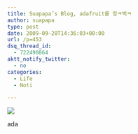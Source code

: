 ```yaml
---
title: Suapapa’s Blog, adafruit를 정ㅋ벅ㅋ
author: suapapa
type: post
date: 2009-09-20T14:36:03+00:00
url: /p=453
dsq_thread_id:
  - 722490864
aktt_notify_twitter:
  - no
categories:
  - Life
  - Noti

---
```

[![](https://asset.homin.dev/blog/image/sua_in_adafruit.webp)][1] 

ada

 [1]: http://www.adafruit.com/blog/2009/09/17/homemade-drawdio/